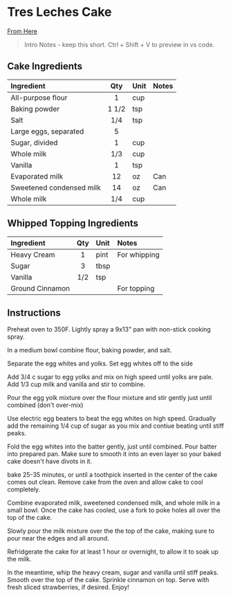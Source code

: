 # Tres Leches Cake

[From Here](https://github.com/cnstoll/Grocery-Recipe-Format)

> Intro Notes - keep this short. Ctrl + Shift + V to preview in vs code.

## Cake Ingredients
| Ingredient                     | Qty     | Unit  | Notes               |
|:-------------------------------|:-------:|:------|:--------------------|
| All-purpose flour              | 1       | cup   |                     |
| Baking powder                  | 1 1/2   | tsp   |                     |
| Salt                           | 1/4     | tsp   |                     |
| Large eggs, separated          | 5       |       |                     |
| Sugar, divided                 | 1       | cup   |                     |
| Whole milk                     | 1/3     | cup   |                     |
| Vanilla                        | 1       | tsp   |                     |
| Evaporated milk                | 12      | oz    | Can                 |
| Sweetened condensed milk       | 14      | oz    | Can                 |
| Whole milk                     | 1/4     | cup   |                     |

## Whipped Topping Ingredients
| Ingredient          | Qty   | Unit  | Notes                        |
|:--------------------|:-----:|:------|:-----------------------------|
| Heavy Cream         | 1     | pint  | For whipping                |
| Sugar               | 3     | tbsp  |                             |
| Vanilla             | 1/2   | tsp   |                             |
| Ground Cinnamon     |       |       | For topping                 |
                                                       

## Instructions
Preheat oven to 350F. Lightly spray a 9x13" pan with non-stick cooking spray.

In a medium bowl combine flour, baking powder, and salt.

Separate the egg whites and yolks. Set egg whites off to the side

Add 3/4 c sugar to egg yolks and mix on high speed until yolks are pale. Add 1/3 cup milk and vanilla and stir to combine.

Pour the egg yolk mixture over the flour mixture and stir gently just until combined (don't over-mix)

Use electric egg beaters to beat the egg whites on high speed. Gradually add the remaining 1/4 cup of sugar as you mix and contiue beating until stiff peaks.

Fold the egg whites into the batter gently, just until combined. Pour batter into prepared pan. Make sure to smooth it into an even layer so your baked cake doesn't have divots in it.

bake 25-35 minutes, or until a toothpick inserted in the center of the cake comes out clean. Remove cake from the oven and allow cake to cool completely.

Combine evaporated milk, sweetened condensed milk, and whole milk in a small bowl. Once
the cake has cooled, use a fork to poke holes all over the top of the cake.

Slowly pour the milk mixture over the the top of the cake, making sure to pour near the edges and all around.

Refridgerate the cake for at least 1 hour or overnight, to allow it to soak up the milk.

In the meantime, whip the heavy cream, sugar and vanilla until stiff peaks. Smooth over the top of the cake. Sprinkle cinnamon on top. Serve with fresh sliced strawberries, if desired. Enjoy!